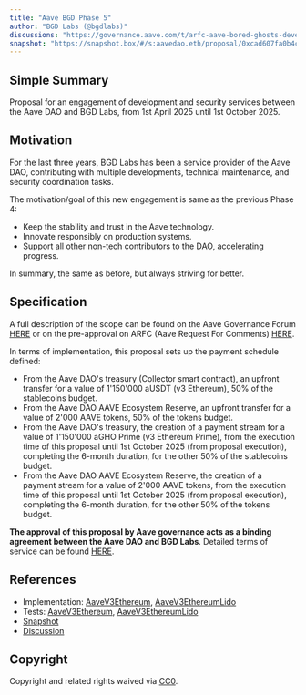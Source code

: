 ```yaml
---
title: "Aave BGD Phase 5"
author: "BGD Labs (@bgdlabs)"
discussions: "https://governance.aave.com/t/arfc-aave-bored-ghosts-developing-phase-5/21803"
snapshot: "https://snapshot.box/#/s:aavedao.eth/proposal/0xcad607fa0b4cc00eb09d8af5a6506d64b74a0713b4261014ca3f23fa8afe4c07"
---
```


## Simple Summary

Proposal for an engagement of development and security services between the Aave DAO and BGD Labs, from 1st April 2025 until 1st October 2025.

## Motivation

For the last three years, BGD Labs has been a service provider of the Aave DAO, contributing with multiple developments, technical maintenance, and security coordination tasks.

The motivation/goal of this new engagement is same as the previous Phase 4:

- Keep the stability and trust in the Aave technology.
- Innovate responsibly on production systems.
- Support all other non-tech contributors to the DAO, accelerating progress.

In summary, the same as before, but always striving for better.

## Specification

A full description of the scope can be found on the Aave Governance Forum [HERE](https://governance.aave.com/t/arfc-aave-bored-ghosts-developing-phase-5/21803) or on the pre-approval on ARFC (Aave Request For Comments) [HERE](https://snapshot.box/#/s:aavedao.eth/proposal/0xcad607fa0b4cc00eb09d8af5a6506d64b74a0713b4261014ca3f23fa8afe4c07).

In terms of implementation, this proposal sets up the payment schedule defined:

- From the Aave DAO's treasury (Collector smart contract), an upfront transfer for a value of 1'150'000 aUSDT (v3 Ethereum), 50% of the stablecoins budget.
- From the Aave DAO AAVE Ecosystem Reserve, an upfront transfer for a value of 2'000 AAVE tokens, 50% of the tokens budget.
- From the Aave DAO's treasury, the creation of a payment stream for a value of 1'150'000 aGHO Prime (v3 Ethereum Prime), from the execution time of this proposal until 1st October 2025 (from proposal execution), completing the 6-month duration, for the other 50% of the stablecoins budget.
- From the Aave DAO AAVE Ecosystem Reserve, the creation of a payment stream for a value of 2'000 AAVE tokens, from the execution time of this proposal until 1st October 2025 (from proposal execution), completing the 6-month duration, for the other 50% of the tokens budget.

**The approval of this proposal by Aave governance acts as a binding agreement between the Aave DAO and BGD Labs**. Detailed terms of service can be found [HERE](https://bgdlabs.com/aave-dao-tos-phase5).

## References

- Implementation: [AaveV3Ethereum](https://github.com/bgd-labs/aave-proposals-v3/blob/e0cf6f266ca0389ca104aafdd9715b2a3803a9eb/src/20250426_Multi_AaveBGDPhase5/AaveV3Ethereum_AaveBGDPhase5_20250426.sol), [AaveV3EthereumLido](https://github.com/bgd-labs/aave-proposals-v3/blob/e0cf6f266ca0389ca104aafdd9715b2a3803a9eb/src/20250426_Multi_AaveBGDPhase5/AaveV3EthereumLido_AaveBGDPhase5_20250426.sol)
- Tests: [AaveV3Ethereum](https://github.com/bgd-labs/aave-proposals-v3/blob/e0cf6f266ca0389ca104aafdd9715b2a3803a9eb/src/20250426_Multi_AaveBGDPhase5/AaveV3Ethereum_AaveBGDPhase5_20250426.t.sol), [AaveV3EthereumLido](https://github.com/bgd-labs/aave-proposals-v3/blob/e0cf6f266ca0389ca104aafdd9715b2a3803a9eb/src/20250426_Multi_AaveBGDPhase5/AaveV3EthereumLido_AaveBGDPhase5_20250426.t.sol)
- [Snapshot](https://snapshot.box/#/s:aavedao.eth/proposal/0xcad607fa0b4cc00eb09d8af5a6506d64b74a0713b4261014ca3f23fa8afe4c07)
- [Discussion](https://governance.aave.com/t/arfc-aave-bored-ghosts-developing-phase-5/21803)

## Copyright

Copyright and related rights waived via [CC0](https://creativecommons.org/publicdomain/zero/1.0/).
